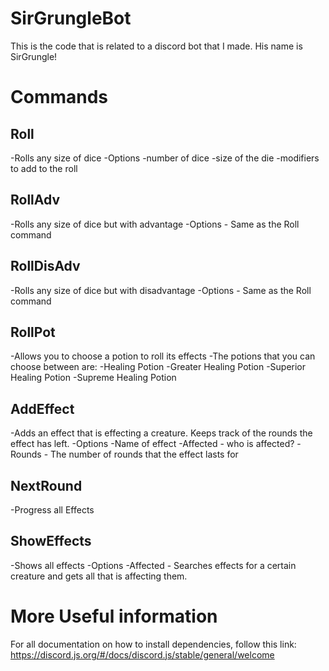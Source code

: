 # SirGrungleBot
This is the code that is related to a discord bot that I made. His name is SirGrungle!

# Commands
## Roll
  -Rolls any size of dice
  -Options
    -number of dice
    -size of the die
    -modifiers to add to the roll
    
## RollAdv
  -Rolls any size of dice but with advantage
  -Options - Same as the Roll command

## RollDisAdv
  -Rolls any size of dice but with disadvantage
  -Options - Same as the Roll command

## RollPot
  -Allows you to choose a potion to roll its effects
  -The potions that you can choose between are:
    -Healing Potion
    -Greater Healing Potion
    -Superior Healing Potion
    -Supreme Healing Potion

## AddEffect
  -Adds an effect that is effecting a creature. Keeps track of the rounds the effect has left.
  -Options
    -Name of effect
    -Affected - who is affected?
    -Rounds - The number of rounds that the effect lasts for

## NextRound
  -Progress all Effects

## ShowEffects
  -Shows all effects
  -Options
    -Affected - Searches effects for a certain creature and gets all that is affecting them.


# More Useful information

For all documentation on how to install dependencies, follow this link: https://discord.js.org/#/docs/discord.js/stable/general/welcome
